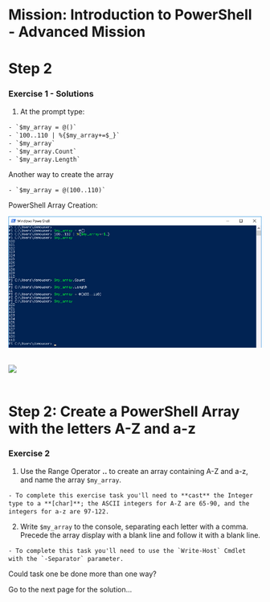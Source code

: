# Mission: Introduction to PowerShell - Advanced Mission

# Step 2

### Exercise 1 - Solutions

  1. At the prompt type:

    - `$my_array = @()`
    - `100..110 | %{$my_array+=$_}`
    - `$my_array`
    - `$my_array.Count`
    - `$my_array.Length`

  Another way to create the array

    - `$my_array = @(100..110)`

  PowerShell Array Creation:

  ![](assets/images/image-02.jpg)<br/><br/>

  ![](/posts/files/dne-dcip-introduction-to-powershell-mission-02-v01/assets/images/image-02.jpg)<br/><br/>

# Step 2: Create a PowerShell Array with the letters A-Z and a-z

### Exercise 2

  1. Use the Range Operator **..** to create an array containing A-Z and a-z, and name the array `$my_array`.

    - To complete this exercise task you'll need to **cast** the Integer type to a **[char]**; the ASCII integers for A-Z are 65-90, and the integers for a-z are 97-122.

  2. Write `$my_array` to the console, separating each letter with a comma. Precede the array display with a blank line and follow it with a blank line.

    - To complete this task you'll need to use the `Write-Host` Cmdlet with the `-Separator` parameter.

Could task one be done more than one way?

Go to the next page for the solution...

